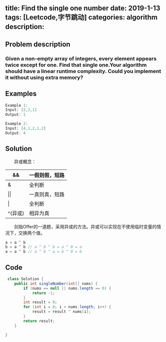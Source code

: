 title:  Find the single one number
date: 2019-1-13
tags: [Leetcode,字节跳动]
categories: algorithm
description: 　　
---
## Problem description
  ### Given a non-empty array of integers, every element appears twice except for one. Find that single one.Your algorithm should have a linear runtime complexity. Could you implement it without using extra memory?
 ## Examples
``` java
Example 1:
Input: [2,2,1]
Output: 1
```
```java
Example 2:
Input: [4,1,2,1,2]
Output: 4
```


## Solution
　　异或概念：
  　

| &&      | 一假则假，短路 |
| ------- | -------------- |
| &          | 全判断                |
| &#124;&#124;           | 一真则真，短路 |
| &#124;      | 全判断         |
| ^(异或) | 相异为真       |
  
　　剑指Offer的一道题，采用异或的方法。异或可以实现在不使用临时变量的情况下，交换两个值。
```java
a = a ^ b
b = a ^ b // a ^ b ^ b = a ^ 0 = a
a = a ^ b // a ^ b ^ a = b ^ 0 = b
```
## Code

```java
 class Solution {
    public int singleNumber(int[] nums) {
        if (nums == null || nums.length == 0) {
            return -1;
        }
        int result = 0;
        for (int i = 0; i < nums.length; i++) {
            result = result ^ nums[i];
        }
        return result;
    }

}
```